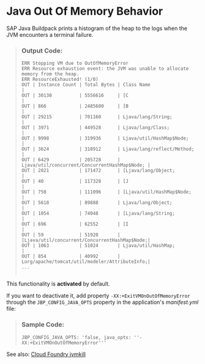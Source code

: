 <!-- loio588cfd95fbab41178c21ceefd916a311 -->

# Java Out Of Memory Behavior

SAP Java Buildpack prints a histogram of the heap to the logs when the JVM encounters a terminal failure.

> ### Output Code:  
> ```
> ERR Stopping VM due to OutOfMemoryError
> ERR Resource exhaustion event: the JVM was unable to allocate memory from the heap.
> ERR ResourceExhausted! (1/0)
> OUT | Instance Count | Total Bytes | Class Name                                    |
> OUT | 30130          | 5556616     | [C                                            |
> OUT | 866            | 2485600     | [B                                            |
> OUT | 29215          | 701160      | Ljava/lang/String;                            |
> OUT | 3971           | 449528      | Ljava/lang/Class;                             |
> OUT | 9998           | 319936      | Ljava/util/HashMap$Node;                      |
> OUT | 3624           | 318912      | Ljava/lang/reflect/Method;                    |
> OUT | 6429           | 205728      | Ljava/util/concurrent/ConcurrentHashMap$Node; |
> OUT | 2821           | 171472      | [Ljava/lang/Object;                           |
> OUT | 40             | 117328      | [J                                            |
> OUT | 750            | 111096      | [Ljava/util/HashMap$Node;                     |
> OUT | 5618           | 89888       | Ljava/lang/Object;                            |
> OUT | 1054           | 74048       | [Ljava/lang/String;                           |
> OUT | 696            | 62552       | [I                                            |
> OUT | 59             | 51920       | [Ljava/util/concurrent/ConcurrentHashMap$Node;|
> OUT | 1063           | 51024       | Ljava/util/HashMap;                           |
> OUT | 854            | 40992       | Lorg/apache/tomcat/util/modeler/AttributeInfo;|
> ...
>  
> 
> ```

This functionality is **activated** by default.

If you want to deactivate it, add property `-XX:+ExitVMOnOutOfMemoryError` through the `JBP_CONFIG_JAVA_OPTS` property in the application's *manifest.yml* file:

> ### Sample Code:  
> ```
> JBP_CONFIG_JAVA_OPTS: 'false, java_opts: ''-XX:+ExitVMOnOutOfMemoryError'''
> ```

See also: [Cloud Foundry jvmkill](https://github.com/cloudfoundry/jvmkill)

